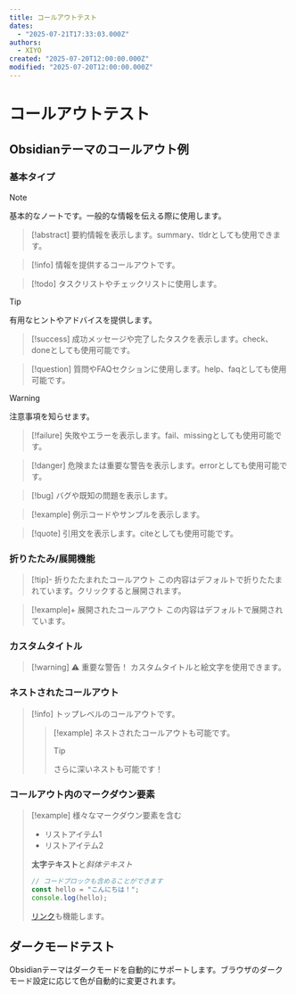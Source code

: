 ```yaml
---
title: コールアウトテスト
dates:
  - "2025-07-21T17:33:03.000Z"
authors:
  - XIYO
created: "2025-07-20T12:00:00.000Z"
modified: "2025-07-20T12:00:00.000Z"
---
```


# コールアウトテスト

## Obsidianテーマのコールアウト例

### 基本タイプ

> [!note]
> 基本的なノートです。一般的な情報を伝える際に使用します。

> [!abstract]
> 要約情報を表示します。summary、tldrとしても使用できます。

> [!info]
> 情報を提供するコールアウトです。

> [!todo]
> タスクリストやチェックリストに使用します。

> [!tip]
> 有用なヒントやアドバイスを提供します。

> [!success]
> 成功メッセージや完了したタスクを表示します。check、doneとしても使用可能です。

> [!question]
> 質問やFAQセクションに使用します。help、faqとしても使用可能です。

> [!warning]
> 注意事項を知らせます。

> [!failure]
> 失敗やエラーを表示します。fail、missingとしても使用可能です。

> [!danger]
> 危険または重要な警告を表示します。errorとしても使用可能です。

> [!bug]
> バグや既知の問題を表示します。

> [!example]
> 例示コードやサンプルを表示します。

> [!quote]
> 引用文を表示します。citeとしても使用可能です。

### 折りたたみ/展開機能

> [!tip]- 折りたたまれたコールアウト
> この内容はデフォルトで折りたたまれています。クリックすると展開されます。

> [!example]+ 展開されたコールアウト
> この内容はデフォルトで展開されています。

### カスタムタイトル

> [!warning] ⚠️ 重要な警告！
> カスタムタイトルと絵文字を使用できます。

### ネストされたコールアウト

> [!info]
> トップレベルのコールアウトです。
> > [!example]
> > ネストされたコールアウトも可能です。
> > > [!tip]
> > > さらに深いネストも可能です！

### コールアウト内のマークダウン要素

> [!example] 様々なマークダウン要素を含む
> - リストアイテム1
> - リストアイテム2
> 
> **太字テキスト**と*斜体テキスト*
> 
> ```javascript
> // コードブロックも含めることができます
> const hello = "こんにちは！";
> console.log(hello);
> ```
> 
> [リンク](https://xiyo.dev)も機能します。

## ダークモードテスト

Obsidianテーマはダークモードを自動的にサポートします。ブラウザのダークモード設定に応じて色が自動的に変更されます。
